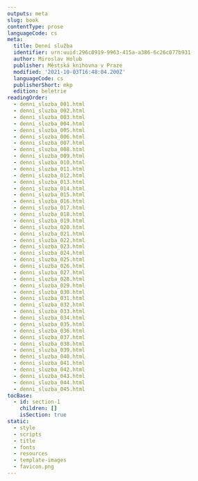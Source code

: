 ```yaml
---
outputs: meta
slug: book
contentType: prose
languageCode: cs
meta:
  title: Denní služba
  identifier: urn:uuid:296c0919-9963-415a-a386-6c26c077b931
  author: Miroslav Holub
  publisher: Městská knihovna v Praze
  modified: '2021-10-03T16:48:04.200Z'
  languageCode: cs
  publisherShort: mkp
  edition: beletrie
readingOrder:
  - denni_sluzba_001.html
  - denni_sluzba_002.html
  - denni_sluzba_003.html
  - denni_sluzba_004.html
  - denni_sluzba_005.html
  - denni_sluzba_006.html
  - denni_sluzba_007.html
  - denni_sluzba_008.html
  - denni_sluzba_009.html
  - denni_sluzba_010.html
  - denni_sluzba_011.html
  - denni_sluzba_012.html
  - denni_sluzba_013.html
  - denni_sluzba_014.html
  - denni_sluzba_015.html
  - denni_sluzba_016.html
  - denni_sluzba_017.html
  - denni_sluzba_018.html
  - denni_sluzba_019.html
  - denni_sluzba_020.html
  - denni_sluzba_021.html
  - denni_sluzba_022.html
  - denni_sluzba_023.html
  - denni_sluzba_024.html
  - denni_sluzba_025.html
  - denni_sluzba_026.html
  - denni_sluzba_027.html
  - denni_sluzba_028.html
  - denni_sluzba_029.html
  - denni_sluzba_030.html
  - denni_sluzba_031.html
  - denni_sluzba_032.html
  - denni_sluzba_033.html
  - denni_sluzba_034.html
  - denni_sluzba_035.html
  - denni_sluzba_036.html
  - denni_sluzba_037.html
  - denni_sluzba_038.html
  - denni_sluzba_039.html
  - denni_sluzba_040.html
  - denni_sluzba_041.html
  - denni_sluzba_042.html
  - denni_sluzba_043.html
  - denni_sluzba_044.html
  - denni_sluzba_045.html
tocBase:
  - id: section-1
    children: []
    isSection: true
static:
  - style
  - scripts
  - title
  - fonts
  - resources
  - template-images
  - favicon.png
---
```

